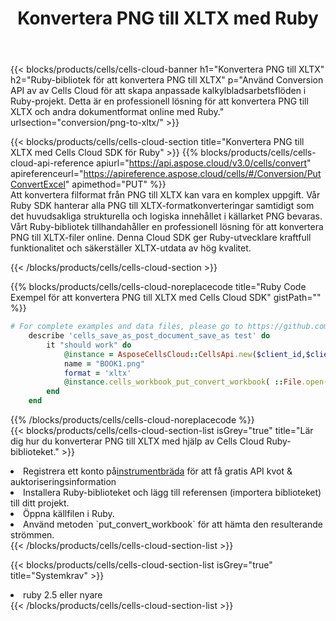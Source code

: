 ﻿---
title:  Konvertera PNG till XLTX med Ruby
description: Använda Aspose.Cells Cloud SDK för Ruby för att konvertera en fil i PNG-format till en fil i XLTX-format.
kwords: Excel, Convert PNG to XLTX, REST, Ruby
howto: How to convert PNG to XLTX using Aspose.Cells Cloud Ruby library.
---
{{< blocks/products/cells/cells-cloud-banner h1="Konvertera PNG till XLTX" h2="Ruby-bibliotek för att konvertera PNG till XLTX" p="Använd Conversion API av av Cells Cloud för att skapa anpassade kalkylbladsarbetsflöden i Ruby-projekt. Detta är en professionell lösning för att konvertera PNG till XLTX och andra dokumentformat online med Ruby." urlsection="conversion/png-to-xltx/" >}}

{{< blocks/products/cells/cells-cloud-section title="Konvertera PNG till XLTX med Cells Cloud SDK för Ruby" >}}
{{% blocks/products/cells/cells-cloud-api-reference apiurl="https://api.aspose.cloud/v3.0/cells/convert" apireferenceurl="https://apireference.aspose.cloud/cells/#/Conversion/PutConvertExcel" apimethod="PUT" %}}
<br/>
Att konvertera filformat från PNG till XLTX kan vara en komplex uppgift. Vår Ruby SDK hanterar alla PNG till XLTX-formatkonverteringar samtidigt som det huvudsakliga strukturella och logiska innehållet i källarket PNG bevaras. Vårt Ruby-bibliotek tillhandahåller en professionell lösning för att konvertera PNG till XLTX-filer online. Denna Cloud SDK ger Ruby-utvecklare kraftfull funktionalitet och säkerställer XLTX-utdata av hög kvalitet.

{{< /blocks/products/cells/cells-cloud-section >}}

{{% blocks/products/cells/cells-cloud-noreplacecode title="Ruby Code Exempel för att konvertera PNG till XLTX med Cells Cloud SDK" gistPath="" %}}
 
```ruby
# For complete examples and data files, please go to https://github.com/aspose-cells-cloud/aspose-cells-cloud-ruby/
    describe 'cells_save_as_post_document_save_as test' do
        it "should work" do
            @instance = AsposeCellsCloud::CellsApi.new($client_id,$client_secret,"v3.0","https://api.aspose.cloud/")
            name = "BOOK1.png"
            format = 'xltx'
            @instance.cells_workbook_put_convert_workbook( ::File.open(File.expand_path("data/"+name),"r")  {|io| io.read(io.size) },{:format=>format})     
        end
    end
```
 
{{% /blocks/products/cells/cells-cloud-noreplacecode %}}
<br/>
{{< blocks/products/cells/cells-cloud-section-list isGrey="true" title="Lär dig hur du konverterar PNG till XLTX med hjälp av Cells Cloud Ruby-biblioteket." >}}
<li> Registrera ett konto på<a href="https://dashboard.aspose.cloud/">instrumentbräda</a> för att få gratis API kvot & auktoriseringsinformation</li>
<li>Installera Ruby-biblioteket och lägg till referensen (importera biblioteket) till ditt projekt.</li>
<li>Öppna källfilen i Ruby.</li>
<li>Använd metoden `put_convert_workbook` för att hämta den resulterande strömmen.</li>
{{< /blocks/products/cells/cells-cloud-section-list >}}

{{< blocks/products/cells/cells-cloud-section-list isGrey="true" title="Systemkrav" >}}
<li>ruby 2.5 eller nyare</li>
{{< /blocks/products/cells/cells-cloud-section-list >}}
